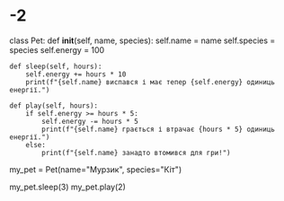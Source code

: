 # -2
class Pet:
    def __init__(self, name, species):
        self.name = name
        self.species = species
        self.energy = 100

    def sleep(self, hours):
        self.energy += hours * 10
        print(f"{self.name} виспався і має тепер {self.energy} одиниць енергії.")

    def play(self, hours):
        if self.energy >= hours * 5:
            self.energy -= hours * 5
            print(f"{self.name} грається і втрачає {hours * 5} одиниць енергії.")
        else:
            print(f"{self.name} занадто втомився для гри!")

my_pet = Pet(name="Мурзик", species="Кіт")

my_pet.sleep(3)
my_pet.play(2)
